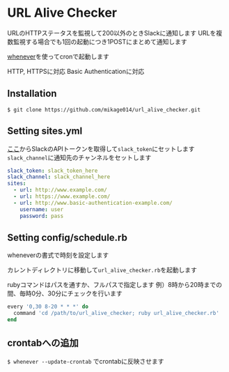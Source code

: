 URL Alive Checker
====

URLのHTTPステータスを監視して200以外のときSlackに通知します
URLを複数監視する場合でも1回の起動につき1POSTにまとめて通知します

[whenever](https://github.com/javan/whenever)を使ってcronで起動します

HTTP, HTTPSに対応
Basic Authenticationに対応

## Installation

```
$ git clone https://github.com/mikage014/url_alive_checker.git
```

## Setting sites.yml

[ここ](https://api.slack.com/web)からSlackのAPIトークンを取得して``slack_token``にセットします
``slack_channel``に通知先のチャンネルをセットします

```yaml
slack_token: slack_token_here
slack_channel: slack_channel_here
sites:
  - url: http://www.example.com/
  - url: https://www.example.com/
  - url: http://www.basic-authentication-example.com/
    username: user
    password: pass
```

## Setting config/schedule.rb

wheneverの書式で時刻を設定します

カレントディレクトリに移動して``url_alive_checker.rb``を起動します

rubyコマンドはパスを通すか、フルパスで指定します
例）8時から20時までの間、毎時0分、30分にチェックを行います

```ruby
every '0,30 8-20 * * *' do
  command 'cd /path/to/url_alive_checker; ruby url_alive_checker.rb'
end
```

## crontabへの追加
``$ whenever --update-crontab`` でcrontabに反映させます

